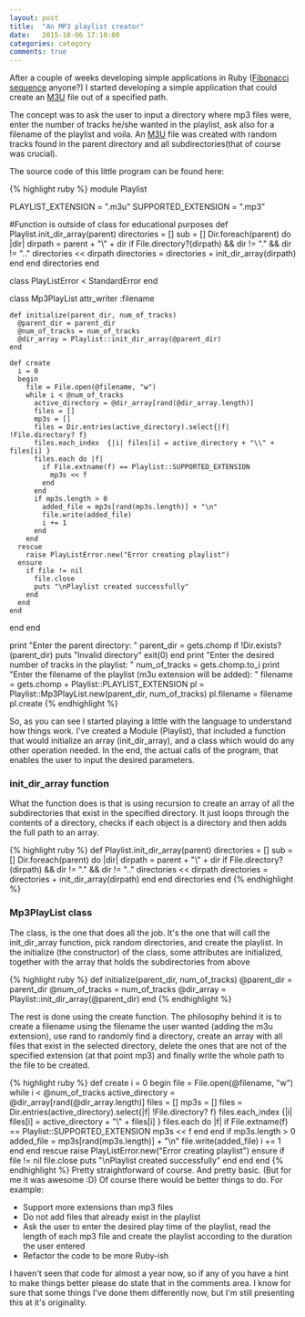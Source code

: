 ```yaml
---
layout: post
title:  "An MP3 playlist creator"
date:   2015-10-06 17:10:00
categories: category
comments: true
---
```

After a couple of weeks developing simple applications in Ruby ([Fibonacci sequence][fibonacci] anyone?)
I started developing a simple application that could create an [M3U][m3u] file
out of a specified path.

The concept was to ask the user to input a directory where mp3 files were, enter the number 
of tracks he/she wanted in the playlist, ask also for a filename of the playlist and voila. 
An [M3U][m3u] file was created with random tracks found in the parent directory and all 
subdirectories(that of course was crucial).

The source code of this little program can be found here:

{% highlight ruby %}
module Playlist

  PLAYLIST_EXTENSION = ".m3u"
  SUPPORTED_EXTENSION = ".mp3"

  #Function is outside of class for educational purposes
  def Playlist.init_dir_array(parent)
    directories = []
    sub = []
    Dir.foreach(parent) do |dir|
      dirpath = parent + "\\" + dir
      if File.directory?(dirpath) && dir != "." && dir != ".."
        directories << dirpath
        directories = directories + init_dir_array(dirpath)
      end
    end
    directories
  end

  class PlayListError < StandardError
  end

  class Mp3PlayList
    attr_writer :filename

    def initialize(parent_dir, num_of_tracks)
      @parent_dir = parent_dir
      @num_of_tracks = num_of_tracks
      @dir_array = Playlist::init_dir_array(@parent_dir)
    end

    def create
      i = 0
      begin
        file = File.open(@filename, "w")
        while i < @num_of_tracks
          active_directory = @dir_array[rand(@dir_array.length)]
          files = []
          mp3s = []
          files = Dir.entries(active_directory).select{|f| !File.directory? f}
          files.each_index  {|i| files[i] = active_directory + "\\" + files[i] }
          files.each do |f|
            if File.extname(f) == Playlist::SUPPORTED_EXTENSION
              mp3s << f
            end
          end
          if mp3s.length > 0
            added_file = mp3s[rand(mp3s.length)] + "\n"
            file.write(added_file)
            i += 1
          end
        end
      rescue
        raise PlayListError.new("Error creating playlist")
      ensure
        if file != nil
          file.close
          puts "\nPlaylist created successfully"
        end
      end
    end
  end
end

print "Enter the parent directory: "
parent_dir = gets.chomp
if !Dir.exists?(parent_dir)
  puts "Invalid directory"
  exit(0)
end
print "Enter the desired number of tracks in the playlist: "
num_of_tracks = gets.chomp.to_i
print "Enter the filename of the playlist (m3u extension will be added): "
filename = gets.chomp + Playlist::PLAYLIST_EXTENSION
pl = Playlist::Mp3PlayList.new(parent_dir, num_of_tracks)
pl.filename = filename
pl.create
{% endhighlight %}

So, as you can see I started playing a little with the language to understand
how things work. I've created a Module (Playlist), that included a function 
that would initialize an array (init_dir_array), and a class which would do 
any other operation needed. In the end, the actual calls of the program, that
enables the user to input the desired parameters.

<h3>init_dir_array function</h3>
What the function does is that is using recursion to create an array of all the 
subdirectories that exist in the specified directory. It just loops
through the contents of a directory, checks if each object is a directory and then 
adds the full path to an array. 

{% highlight ruby %}
  def Playlist.init_dir_array(parent)
    directories = []
    sub = []
    Dir.foreach(parent) do |dir|
      dirpath = parent + "\\" + dir
      if File.directory?(dirpath) && dir != "." && dir != ".."
        directories << dirpath
        directories = directories + init_dir_array(dirpath)
      end
    end
    directories
  end
{% endhighlight %}

<h3> Mp3PlayList class </h3>
The class, is the one that does all the job. It's the one that will call 
the init_dir_array function, pick random directories, and create the playlist.
In the initialize (the constructor) of the class, some attributes are initialized,
together with the array that holds the subdirectories from above

{% highlight ruby %}
def initialize(parent_dir, num_of_tracks)
  @parent_dir = parent_dir
  @num_of_tracks = num_of_tracks
  @dir_array = Playlist::init_dir_array(@parent_dir)
end
{% endhighlight %}

The rest is done using the create function. The philosophy behind it is to create 
a filename using the filename the user wanted (adding the m3u extension), use rand
to randomly find a directory, create an array with all files that exist in the 
selected directory, delete the ones that are not of the specified extension (at that point mp3)
and finally write the whole path to the file to be created. 

{% highlight ruby %}
def create
  i = 0
  begin
    file = File.open(@filename, "w")
    while i < @num_of_tracks
      active_directory = @dir_array[rand(@dir_array.length)]
      files = []
      mp3s = []
      files = Dir.entries(active_directory).select{|f| !File.directory? f}
      files.each_index  {|i| files[i] = active_directory + "\\" + files[i] }
      files.each do |f|
        if File.extname(f) == Playlist::SUPPORTED_EXTENSION
          mp3s << f
        end
      end
      if mp3s.length > 0
        added_file = mp3s[rand(mp3s.length)] + "\n"
        file.write(added_file)
        i += 1
      end
    end
  rescue
    raise PlayListError.new("Error creating playlist")
  ensure
    if file != nil
      file.close
      puts "\nPlaylist created successfully"
    end
  end
end
{% endhighlight %}
Pretty straightforward of course. And pretty basic. (But for me it was awesome :D)
Of course there would be better things to do. For example:
<ul>
  <li>Support more extensions than mp3 files </li>
  <li>Do not add files that already exist in the playlist</li>
  <li>Ask the user to enter the desired play time of the playlist, read the length
  of each mp3 file and create the playlist according to the duration the user entered</li>
  <li>Refactor the code to be more Ruby-ish</li>
</ul>

I haven't seen that code for almost a year now, so if any of you have a hint to make things 
better please do state that in the comments area. I know for sure that some things 
I've done them differently now, but I'm still presenting this at it's originality. 


[fibonacci]: https://en.wikipedia.org/wiki/Fibonacci_number
[m3u]: https://en.wikipedia.org/wiki/M3U